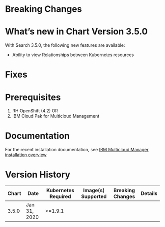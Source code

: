 # Breaking Changes

# What’s new in Chart Version 3.5.0

With Search 3.5.0, the following new
features are available:
* Ability to view Relationships between Kubernetes resources

# Fixes

# Prerequisites
1. RH OpenShift (4.2) OR
2. IBM Cloud Pak for Multicloud Management

# Documentation
For the recent installation documentation, see [IBM Multicloud Manager installation overview](https://www.ibm.com/support/knowledgecenter/SSBS6K_3.2.0/mcm/installing/installing.html).

# Version History

| Chart | Date | Kubernetes Required | Image(s) Supported | Breaking Changes | Details |
| ----- | ---- | ------------ | ------------------ | ---------------- | ------- |
| 3.5.0 | Jan 31, 2020 | >=1.9.1 |  |  |  |

